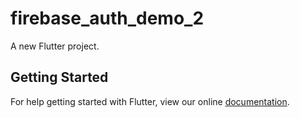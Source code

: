 # firebase_auth_demo_2

A new Flutter project.

## Getting Started

For help getting started with Flutter, view our online
[documentation](http://flutter.io/).

